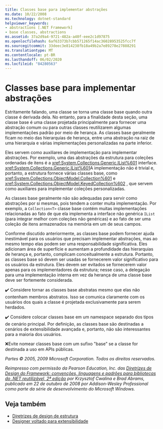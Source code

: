 ```yaml
---
title: Classes base para implementar abstrações
ms.date: 10/22/2008
ms.technology: dotnet-standard
helpviewer_keywords:
- abstractions [.NET Framework]
- base classes, abstractions
ms.assetid: 37a2d9a4-9721-482a-a40f-eee2c1d97875
ms.openlocfilehash: 6af63373b7cbb571265f14ac36028953525fcc7f
ms.sourcegitcommit: 33deec3e814238fb18a49b2a7e89278e27888291
ms.translationtype: MT
ms.contentlocale: pt-BR
ms.lasthandoff: 06/02/2020
ms.locfileid: "84280563"
---
```

# <a name="base-classes-for-implementing-abstractions"></a>Classes base para implementar abstrações
Estritamente falando, uma classe se torna uma classe base quando outra classe é derivada dela. No entanto, para a finalidade desta seção, uma classe base é uma classe projetada principalmente para fornecer uma abstração comum ou para outras classes reutilizarem algumas implementações padrão por meio de herança. As classes base geralmente ficam no meio das hierarquias de herança, entre uma abstração na raiz de uma hierarquia e várias implementações personalizadas na parte inferior.

 Eles servem como auxiliares de implementação para implementar abstrações. Por exemplo, uma das abstrações da estrutura para coleções ordenadas de itens é a <xref:System.Collections.Generic.IList%601> interface. <xref:System.Collections.Generic.IList%601>A implementação não é trivial e, portanto, a estrutura fornece várias classes base, como <xref:System.Collections.ObjectModel.Collection%601> e <xref:System.Collections.ObjectModel.KeyedCollection%602> , que servem como auxiliares para implementar coleções personalizadas.

 As classes base geralmente não são adequadas para servir como abstrações por si mesmas, pois tendem a conter muita implementação. Por exemplo, a `Collection<T>` classe base contém muitas implementações relacionadas ao fato de que ela implementa a interface não genérica `IList` (para integrar melhor com coleções não genéricas) e ao fato de ser uma coleção de itens armazenados na memória em um de seus campos.

 Conforme discutido anteriormente, as classes base podem fornecer ajuda inestimável para os usuários que precisam implementar abstrações, mas ao mesmo tempo elas podem ser uma responsabilidade significativa. Eles adicionam área de superfície e aumentam a profundidade das hierarquias de herança e, portanto, complicam conceitualmente a estrutura. Portanto, as classes base só devem ser usadas se fornecerem valor significativo para os usuários da estrutura. Eles devem ser evitados se fornecerem valor apenas para os implementadores da estrutura; nesse caso, a delegação para uma implementação interna em vez da herança de uma classe base deve ser fortemente considerada.

 ✔️ Considere tornar as classes base abstratas mesmo que elas não contenham membros abstratos. Isso se comunica claramente com os usuários dos quais a classe é projetada exclusivamente para serem herdados.

 ✔️ Considere colocar classes base em um namespace separado dos tipos de cenário principal. Por definição, as classes base são destinadas a cenários de extensibilidade avançada e, portanto, não são interessantes para a maioria dos usuários.

 ❌Evite nomear classes base com um sufixo "base" se a classe for destinada a uso em APIs públicas.

 *Partes © 2005, 2009 Microsoft Corporation. Todos os direitos reservados.*

 *Reimpresso com permissão da Pearson Education, Inc. das [Diretrizes de Design do Framework: convenções, linguagens e padrões para bibliotecas do .NET reutilizável, 2ª edição](https://www.informit.com/store/framework-design-guidelines-conventions-idioms-and-9780321545619) por Krzysztof Cwalina e Brad Abrams, publicado em 22 de outubro de 2008 por Addison-Wesley Professional como parte da série de desenvolvimento do Microsoft Windows.*

## <a name="see-also"></a>Veja também

- [Diretrizes de design de estrutura](index.md)
- [Designer voltado para extensibilidade](designing-for-extensibility.md)

